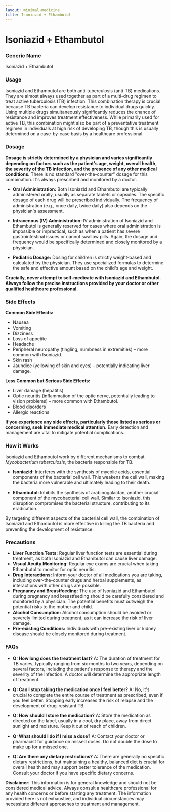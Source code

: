 ```yaml
---
layout: minimal-medicine
title: Isoniazid + Ethambutol
---
```


# Isoniazid + Ethambutol
### Generic Name
Isoniazid + Ethambutol

### Usage

Isoniazid and Ethambutol are both anti-tuberculosis (anti-TB) medications. They are almost always used together as part of a multi-drug regimen to treat active tuberculosis (TB) infection.  This combination therapy is crucial because TB bacteria can develop resistance to individual drugs quickly. Using multiple drugs simultaneously significantly reduces the chance of resistance and improves treatment effectiveness.  While primarily used for active TB, this combination might also be part of a preventative treatment regimen in individuals at high risk of developing TB, though this is usually determined on a case-by-case basis by a healthcare professional.

### Dosage

**Dosage is strictly determined by a physician and varies significantly depending on factors such as the patient's age, weight, overall health, the severity of the TB infection, and the presence of any other medical conditions.**  There is no standard "over-the-counter" dosage for this combination.  It's always prescribed and monitored by a doctor.

* **Oral Administration:** Both Isoniazid and Ethambutol are typically administered orally, usually as separate tablets or capsules. The specific dosage of each drug will be prescribed individually.  The frequency of administration (e.g., once daily, twice daily) also depends on the physician's assessment.

* **Intravenous (IV) Administration:** IV administration of Isoniazid and Ethambutol is generally reserved for cases where oral administration is impossible or impractical, such as when a patient has severe gastrointestinal issues or cannot swallow pills.  Again, the dosage and frequency would be specifically determined and closely monitored by a physician.

* **Pediatric Dosage:** Dosing for children is strictly weight-based and calculated by the physician.  They use specialized formulas to determine the safe and effective amount based on the child's age and weight.


**Crucially, never attempt to self-medicate with Isoniazid and Ethambutol.  Always follow the precise instructions provided by your doctor or other qualified healthcare professional.**


### Side Effects

**Common Side Effects:**

* Nausea
* Vomiting
* Dizziness
* Loss of appetite
* Headache
* Peripheral neuropathy (tingling, numbness in extremities) – more common with Isoniazid.
* Skin rash
* Jaundice (yellowing of skin and eyes) – potentially indicating liver damage.

**Less Common but Serious Side Effects:**

* Liver damage (hepatitis)
* Optic neuritis (inflammation of the optic nerve, potentially leading to vision problems) – more common with Ethambutol.
* Blood disorders
* Allergic reactions


**If you experience any side effects, particularly those listed as serious or concerning, seek immediate medical attention.**  Early detection and management are vital to mitigate potential complications.


### How it Works

Isoniazid and Ethambutol work by different mechanisms to combat *Mycobacterium tuberculosis*, the bacteria responsible for TB.

* **Isoniazid:** Interferes with the synthesis of mycolic acids, essential components of the bacterial cell wall.  This weakens the cell wall, making the bacteria more vulnerable and ultimately leading to their death.

* **Ethambutol:** Inhibits the synthesis of arabinogalactan, another crucial component of the mycobacterial cell wall.  Similar to Isoniazid, this disruption compromises the bacterial structure, contributing to its eradication.

By targeting different aspects of the bacterial cell wall, the combination of Isoniazid and Ethambutol is more effective in killing the TB bacteria and preventing the development of resistance.


### Precautions

* **Liver Function Tests:**  Regular liver function tests are essential during treatment, as both Isoniazid and Ethambutol can cause liver damage.
* **Visual Acuity Monitoring:**  Regular eye exams are crucial when taking Ethambutol to monitor for optic neuritis.
* **Drug Interactions:**  Inform your doctor of all medications you are taking, including over-the-counter drugs and herbal supplements, as interactions with other drugs are possible.
* **Pregnancy and Breastfeeding:**  The use of Isoniazid and Ethambutol during pregnancy and breastfeeding should be carefully considered and monitored by a physician. The potential benefits must outweigh the potential risks to the mother and child.
* **Alcohol Consumption:**  Alcohol consumption should be avoided or severely limited during treatment, as it can increase the risk of liver damage.
* **Pre-existing Conditions:** Individuals with pre-existing liver or kidney disease should be closely monitored during treatment.


### FAQs

* **Q: How long does the treatment last?**  A: The duration of treatment for TB varies, typically ranging from six months to two years, depending on several factors, including the patient's response to therapy and the severity of the infection. A doctor will determine the appropriate length of treatment.

* **Q: Can I stop taking the medication once I feel better?** A: No, it's crucial to complete the entire course of treatment as prescribed, even if you feel better. Stopping early increases the risk of relapse and the development of drug-resistant TB.

* **Q: How should I store the medication?** A: Store the medication as directed on the label, usually in a cool, dry place, away from direct sunlight and moisture.  Keep it out of reach of children.

* **Q: What should I do if I miss a dose?** A: Contact your doctor or pharmacist for guidance on missed doses.  Do not double the dose to make up for a missed one.

* **Q:  Are there any dietary restrictions?** A:  There are generally no specific dietary restrictions, but maintaining a healthy, balanced diet is crucial for overall health and may support better tolerance of the medication.  Consult your doctor if you have specific dietary concerns.

**Disclaimer:** This information is for general knowledge and should not be considered medical advice. Always consult a healthcare professional for any health concerns or before starting any treatment.  The information provided here is not exhaustive, and individual circumstances may necessitate different approaches to treatment and management.
